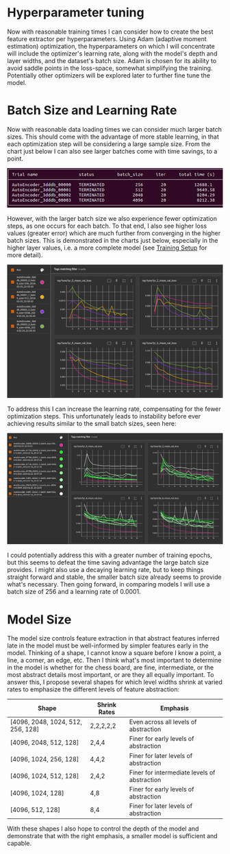 # Hyperparameter tuning
Now with reasonable training times I can consider how to create the best feature extractor per hyperparameters. Using Adam (adaptive moment estimation) optimization, the hyperparameters on which I will concentrate will include the optimizer's learning rate, along with the model's depth and layer widths, and the dataset's batch size. Adam is chosen for its ability to avoid saddle points in the loss-space, somewhat simplifying the training. Potentially other optimizers will be explored later to further fine tune the model.

# Batch Size and Learning Rate
Now with reasonable data loading times we can consider much larger batch sizes. This should come with the advantage of more stable learning, in that each optimization step will be considering a large sample size. From the chart just below I can also see larger batches come with time savings, to a point.

![batchtiming](images/0301-batchsizetimings.png "Batch Size Timings")

However, with the larger batch size we also experience fewer optimization steps, as one occurs for each batch. To that end, I also see higher loss values (greater error) which are much further from converging in the higher batch sizes. This is demonstrated in the charts just below, especially in the higher layer values, i.e. a more complete model (see [Training Setup](./analysis-0216-TrainingSetup.md) for more detail).

![batchloss](images/0301-batchsizeloss.png "Batch Size Loss")

 To address this I can increase the learning rate, compensating for the fewer optimization steps. This unfortunately leads to instability before ever achieving results similar to the small batch sizes, seen here:

![lrloss](images/0301-learningrateloss.png "Learning Rate Loss")

 I could potentially address this with a greater number of training epochs, but this seems to defeat the time saving advantage the large batch size provides. I might also use a decaying learning rate, but to keep things straight forward and stable, the smaller batch size already seems to provide what's necessary. Then going forward, in comparing models I will use a batch size of 256 and a learning rate of 0.0001.

# Model Size
The model size controls feature extraction in that abstract features inferred late in the model must be well-informed by simpler features early in the model. Thinking of a shape, I cannot know a square before I know a point, a line, a corner, an edge, etc. Then I think what's most important to determine in the model is whether for the chess board, are fine, intermediate, or the most abstract details most important, or are they all equally important. To answer this, I propose several shapes for which level widths shrink at varied rates to emphasize the different levels of feature abstraction:

|Shape|Shrink Rates|Emphasis|
|--|---|----|
|[4096, 2048, 1024, 512, 256, 128]|2,2,2,2,2|Even across all levels of abstraction|
|[4096, 2048, 512, 128]|2,4,4|Finer for early levels of abstraction|
|[4096, 1024, 256, 128]|4,4,2|Finer for later levels of abstraction|
|[4096, 1024, 512, 128]|2,4,2|Finer for intermediate levels of abstraction|
|[4096, 1024, 128]|4,8|Finer for early levels of abstraction|
|[4096, 512, 128]|8,4|Finer for later levels of abstraction|

With these shapes I also hope to control the depth of the model and demonstrate that with the right emphasis, a smaller model is sufficient and capable.